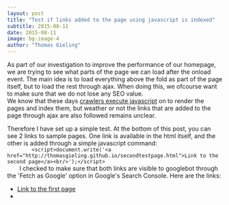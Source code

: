 ```yaml
---
layout: post
title: "Test if links added to the page using javascript is indexed"
subtitle: 2015-08-11
date: 2015-08-11
image: bg-image-4
author: "Thomas Gieling"
---
```


<p>
	As part of our investigation to improve the performance of our homepage, we are trying to see what parts of the page we can load after the onload event.
	The main idea is to load everything above the fold as part of the page itself, but to load the rest through ajax. When doing this, we ofcourse want to make sure that we do not lose any SEO value.<br>	We know that these days <a href="http://googlewebmastercentral.blogspot.ca/2014/05/understanding-web-pages-better.html" target="_blank">crawlers execute javascript</a> on to render the pages and index them, but weather or not the links that are added to the page through ajax are also followed remains unclear.
</p>
<!--more-->
<p>
	Therefore I have set up a simple test. At the bottom of this post, you can see 2 links to sample pages. One link is available in the html itself, and the other is added through a simple javascript command:
	<code>
		&lt;script&gt;document.write(&#39;&lt;a href=&quot;http://thomasgieling.github.io/secondtestpage.html&quot;&gt;Link to the second page&lt;/a&gt;&lt;br/&gt;&#39;);&lt;/script&gt;
	</code>
	I checked to make sure that both links are visible to googlebot through the 'Fetch as Google' option in Google's Search Console.
	Here are the links:
	<ul id="testlinks">
		<li>
			<a href="http://thomasgieling.github.io/firsttestpage.html">Link to the first page</a>
		</li>
		<li>
			<script>
				document.write('<a href="http://thomasgieling.github.io/secondtestpage.html">Link to the second page</a><br/>');
			</script>
		</li>
	</ul>
</p>
